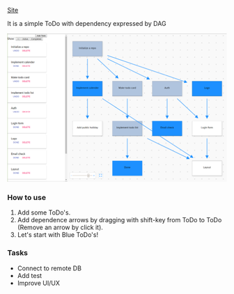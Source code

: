 [Site](https://todo.temp-iwata.tokyo/)

It is a simple ToDo with dependency expressed by DAG

![screenshot](./screenshot2.png)

### How to use
1. Add some ToDo's.
2. Add dependence arrows by dragging with shift-key from ToDo to ToDo (Remove an arrow by click it).
3. Let's start with Blue ToDo's!

### Tasks
- Connect to remote DB
- Add test
- Improve UI/UX
